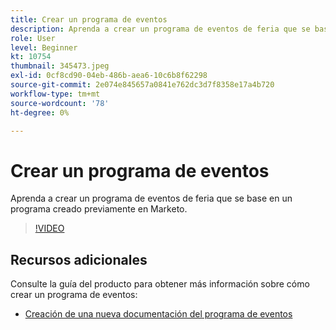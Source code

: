 ```yaml
---
title: Crear un programa de eventos
description: Aprenda a crear un programa de eventos de feria que se base en un programa creado previamente en Marketo.
role: User
level: Beginner
kt: 10754
thumbnail: 345473.jpeg
exl-id: 0cf8cd90-04eb-486b-aea6-10c6b8f62298
source-git-commit: 2e074e845657a0841e762dc3d7f8358e17a4b720
workflow-type: tm+mt
source-wordcount: '78'
ht-degree: 0%

---
```


# Crear un programa de eventos

Aprenda a crear un programa de eventos de feria que se base en un programa creado previamente en Marketo.

>[!VIDEO](https://video.tv.adobe.com/v/345473/?quality=12&learn=on)

## Recursos adicionales

Consulte la guía del producto para obtener más información sobre cómo crear un programa de eventos:

* [ Creación de una nueva documentación del programa de eventos](https://experienceleague.adobe.com/docs/marketo/using/product-docs/demand-generation/events/understanding-events/create-a-new-event-program.html?lang=en)
